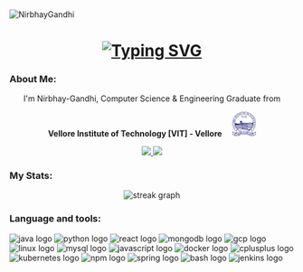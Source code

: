 <img align="center"  src="https://visitor-badge.laobi.icu/badge?page_id=Nirbhay-Gandhi/Nirbhay-Gandhi" alt="NirbhayGandhi">    

<h1 align="center">
  <a href="https://git.io/typing-svg"><img src="https://readme-typing-svg.demolab.com?font=IM+Fell+Great+Primer+SC&size=35&duration=6500&pause=1500&color=141E46&background=DAC0A379&center=true&vCenter=true&width=700&height=60&lines=Welcome+to+Nirbhay's+GitHub+Profile" alt="Typing SVG" /></a>
</h1>
   
<!--###  <img src="/images/Developer.gif" alt="developer gif"  height="45px"> About Me: -->
###  About Me:
<!-- <p align="center">
  <p style="margin-top: -10px; margin-bottom: 5px;  text-align: center;">I'm Nirbhay-Gandhi, Computer Science & Engineering Graduate from </p>
  <div Style = "margin-top: -10px; display:flex; align-items: center; justify-content: center; "> <p> <b>Vellore Institute of Technology [VIT] -Vellore</b> </p> <img src="/images/vitlogo.png" height="45px" width="42px" style="margin-left: 5px;"> </div>
</p> -->
<p align="center" display="flex">
  <p align="center">I'm Nirbhay-Gandhi, Computer Science & Engineering Graduate from </p>
  <p align="center"> <b>Vellore Institute of Technology [VIT] - Vellore</b> <img src="/images/gap.png" height="10px" width="10px"> <img src="/images/vitlogo.png" height="45px" width="42px" style="margin-left: "5px";"> </p>
</p>


<p align="center">
 <a href="https://www.linkedin.com/in/nirbhay-gandhi/">
    <img src="https://img.shields.io/badge/linkedin-%230077B5.svg?&style=for-the-badge&logo=linkedin&logoColor=white" height=23>
 </a> 
 <a href="mailto:nsgandhi.in@gmail.com">
    <img src="https://img.shields.io/badge/Gmail-D14836?style=for-the-badge&logo=gmail&logoColor=white" height=23>
 </a> 
<!-- <a href="https://leetcode.com/nid9190/" target="_blank">
    <img src="https://img.shields.io/static/v1?message=LeetCode&logo=leetcode&label=&color=282828&logoColor=white&labelColor=&style=for-the-badge" height="23" alt="leetcode logo"  />
</a> -->
<!--   <a href="https://www.hackerrank.com/tirth08" target="_blank">
    <img src="https://img.shields.io/static/v1?message=HackerRank&logo=hackerrank&label=&color=2EC866&logoColor=white&labelColor=&style=for-the-badge" height="23" alt="hackerrank logo"  />
  </a> -->
</p>

###

<h3 align="left">My Stats:</h3>

<div align="center">
  <img src="https://streak-stats.demolab.com?user=Nirbhay-Gandhi&locale=en&mode=weekly&theme=codeSTACKr&hide_border=false&border_radius=5&order=3" height="220" alt="streak graph"  />
</div>

###

###

<h3 align="left">Language and tools:</h3>

<div>
<!--   you can check logos from : https://github.com/devicons/devicon/tree/v2.15.1/icons, edit as per url -->
  <img src="https://cdn.jsdelivr.net/gh/devicons/devicon/icons/java/java-original.svg" height="40" width="52" alt="java logo"  />
  <img src="https://cdn.jsdelivr.net/gh/devicons/devicon/icons/python/python-original.svg" height="40" width="52" alt="python logo"  />
  <img src="https://cdn.jsdelivr.net/gh/devicons/devicon/icons/react/react-original.svg" height="40" width="52" alt="react logo"  />
  <img src="https://cdn.jsdelivr.net/gh/devicons/devicon/icons/mongodb/mongodb-original.svg" height="40" width="52" alt="mongodb logo"  />
  <img src="https://cdn.jsdelivr.net/gh/devicons/devicon/icons/googlecloud/googlecloud-original.svg" height="40" width="52" alt="gcp logo"  />

  <img src="https://cdn.jsdelivr.net/gh/devicons/devicon/icons/linux/linux-original.svg" height="40" width="52" alt="linux logo"  />
  <img src="https://cdn.jsdelivr.net/gh/devicons/devicon/icons/mysql/mysql-original.svg" height="40" width="52" alt="mysql logo"  />
  <img src="https://cdn.jsdelivr.net/gh/devicons/devicon/icons/javascript/javascript-original.svg" height="40" width="52" alt="javascript logo"  />
  <img src="https://cdn.jsdelivr.net/gh/devicons/devicon/icons/docker/docker-original.svg" height="40" width="52" alt="docker logo"  />
  <img src="https://cdn.jsdelivr.net/gh/devicons/devicon/icons/cplusplus/cplusplus-original.svg" height="40" width="52" alt="cplusplus logo"  />
  <img src="https://cdn.jsdelivr.net/gh/devicons/devicon/icons/kubernetes/kubernetes-plain.svg" height="40" width="52" alt="kubernetes logo"  />
  <img src="https://cdn.jsdelivr.net/gh/devicons/devicon/icons/npm/npm-original-wordmark.svg" height="40" width="52" alt="npm logo"  />
  <img src="https://cdn.jsdelivr.net/gh/devicons/devicon/icons/spring/spring-original.svg" height="40" width="52" alt="spring logo"  />
  <img src="https://cdn.jsdelivr.net/gh/devicons/devicon/icons/bash/bash-original.svg" height="40" width="52" alt="bash logo"  />
  <img src="https://cdn.jsdelivr.net/gh/devicons/devicon/icons/jenkins/jenkins-original.svg" height="40" width="52" alt="jenkins logo"  />
</div>

###
